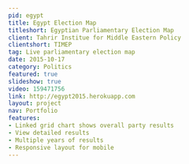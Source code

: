 ```yaml
---
pid: egypt
title: Egypt Election Map
titleshort: Egyptian Parliamentary Election Map
client: Tahrir Institue for Middle Eastern Policy
clientshort: TIMEP
tag: Live parliamentary election map
date: 2015-10-17
category: Politics
featured: true
slideshow: true
video: 159471756
link: http://egypt2015.herokuapp.com
layout: project
nav: Portfolio
features:
- Linked grid chart shows overall party results
- View detailed results
- Multiple years of results
- Responsive layout for mobile
---
```


